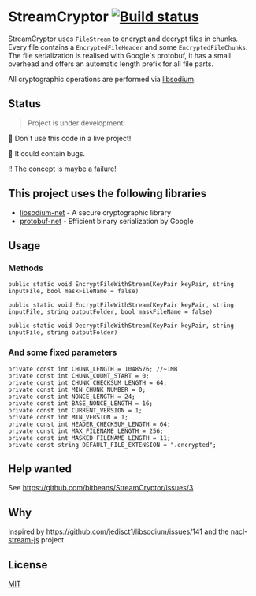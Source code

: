 # StreamCryptor [![Build status](https://ci.appveyor.com/api/projects/status/73fb5hecxx9xjyip)](https://ci.appveyor.com/project/bitbeans/streamcryptor)
StreamCryptor uses `FileStream` to encrypt and decrypt files in chunks. Every file contains a `EncryptedFileHeader` and some `EncryptedFileChunks`. The file serialization is realised with Google`s protobuf, it has a small overhead and offers an automatic length prefix for all file parts.

All cryptographic operations are performed via [libsodium](https://github.com/jedisct1/libsodium).


## Status

> Project is under development!

:facepunch: Don`t use this code in a live project!

:bug: It could contain bugs.

:bangbang: The concept is maybe a failure!

## This project uses the following libraries

  * [libsodium-net] - A secure cryptographic library
  * [protobuf-net] - Efficient binary serialization by Google


[libsodium-net]:https://github.com/adamcaudill/libsodium-net
[protobuf-net]:https://code.google.com/p/protobuf-net/

## Usage

### Methods

`public static void EncryptFileWithStream(KeyPair keyPair, string inputFile, bool maskFileName = false)`

`public static void EncryptFileWithStream(KeyPair keyPair, string inputFile, string outputFolder, bool maskFileName = false)`

`public static void DecryptFileWithStream(KeyPair keyPair, string inputFile, string outputFolder)`

### And some fixed parameters
```
private const int CHUNK_LENGTH = 1048576; //~1MB
private const int CHUNK_COUNT_START = 0;
private const int CHUNK_CHECKSUM_LENGTH = 64;
private const int MIN_CHUNK_NUMBER = 0;
private const int NONCE_LENGTH = 24;
private const int BASE_NONCE_LENGTH = 16;
private const int CURRENT_VERSION = 1;
private const int MIN_VERSION = 1;
private const int HEADER_CHECKSUM_LENGTH = 64;
private const int MAX_FILENAME_LENGTH = 256;
private const int MASKED_FILENAME_LENGTH = 11;
private const string DEFAULT_FILE_EXTENSION = ".encrypted";
```

## Help wanted
See https://github.com/bitbeans/StreamCryptor/issues/3

## Why
Inspired by https://github.com/jedisct1/libsodium/issues/141 and the [nacl-stream-js](https://github.com/dchest/nacl-stream-js) project.

## License
[MIT](https://en.wikipedia.org/wiki/MIT_License)

